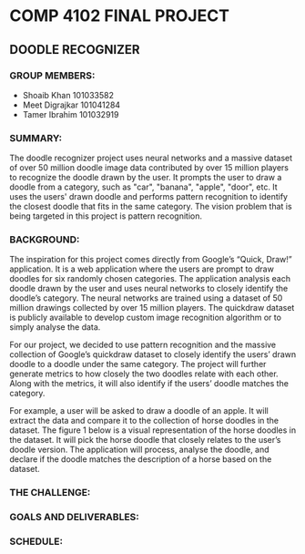 # COMP 4102 FINAL PROJECT
## DOODLE RECOGNIZER

### GROUP MEMBERS:

-	Shoaib Khan 101033582
-	Meet Digrajkar 101041284 
-	Tamer Ibrahim 101032919

### SUMMARY:

The doodle recognizer project uses neural networks and a massive dataset of over 50 million doodle image data contributed by over 15 million players to recognize the doodle drawn by the user. It prompts the user to draw a doodle from a category, such as "car", "banana", "apple", "door", etc. It uses the users' drawn doodle and performs pattern recognition to identify the closest doodle that fits in the same category. The vision problem that is being targeted in this project is pattern recognition.

### BACKGROUND:
The inspiration for this project comes directly from Google’s “Quick, Draw!” application. It is a web application where the users are prompt to draw doodles for six randomly chosen categories. The application analysis each doodle drawn by the user and uses neural networks to closely identify the doodle’s category. The neural networks are trained using a dataset of 50 million drawings collected by over 15 million players. The quickdraw dataset is publicly available to develop custom image recognition algorithm or to simply analyse the data. 

For our project, we decided to use pattern recognition and the massive collection of Google’s quickdraw dataset to closely identify the users’ drawn doodle to a doodle under the same category. The project will further generate metrics to how closely the two doodles relate with each other. Along with the metrics, it will also identify if the users’ doodle matches the category. 

For example, a user will be asked to draw a doodle of an apple. It will extract the data and compare it to the collection of horse doodles in the dataset. The figure 1 below is a visual representation of the horse doodles in the dataset. It will pick the horse doodle that closely relates to the user’s doodle version. The application will process, analyse the doodle, and declare if the doodle matches the description of a horse based on the dataset. 

### THE CHALLENGE:

### GOALS AND DELIVERABLES:

### SCHEDULE:
